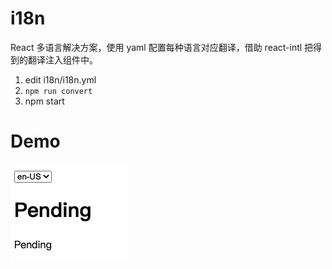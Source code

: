 # i18n
React 多语言解决方案，使用 yaml 配置每种语言对应翻译，借助 react-intl 把得到的翻译注入组件中。

1. edit i18n/i18n.yml
2. `npm run convert`
3. npm start

# Demo
![demo.png](./demo/demo.png)
